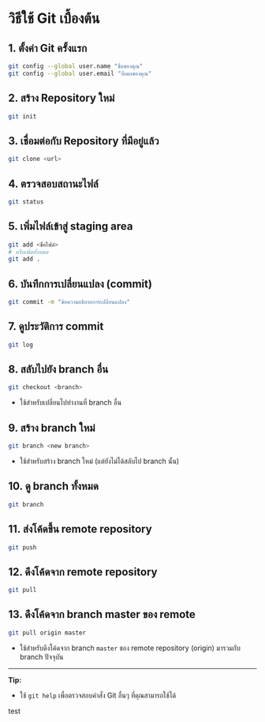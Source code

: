 # วิธีใช้ Git เบื้องต้น

## 1. ตั้งค่า Git ครั้งแรก

```sh
git config --global user.name "ชื่อของคุณ"
git config --global user.email "อีเมลของคุณ"
```

## 2. สร้าง Repository ใหม่

```sh
git init
```

## 3. เชื่อมต่อกับ Repository ที่มีอยู่แล้ว

```sh
git clone <url>
```

## 4. ตรวจสอบสถานะไฟล์

```sh
git status
```

## 5. เพิ่มไฟล์เข้าสู่ staging area

```sh
git add <ชื่อไฟล์>
# หรือเพิ่มทั้งหมด
git add .
```

## 6. บันทึกการเปลี่ยนแปลง (commit)

```sh
git commit -m "ข้อความอธิบายการเปลี่ยนแปลง"
```

## 7. ดูประวัติการ commit

```sh
git log
```

## 8. สลับไปยัง branch อื่น

```sh
git checkout <branch>
```
- ใช้สำหรับเปลี่ยนไปทำงานที่ branch อื่น

## 9. สร้าง branch ใหม่

```sh
git branch <new branch>
```
- ใช้สำหรับสร้าง branch ใหม่ (แต่ยังไม่ได้สลับไป branch นั้น)

## 10. ดู branch ทั้งหมด

```sh
git branch
```

## 11. ส่งโค้ดขึ้น remote repository

```sh
git push
```

## 12. ดึงโค้ดจาก remote repository

```sh
git pull
```

## 13. ดึงโค้ดจาก branch master ของ remote

```sh
git pull origin master
```
- ใช้สำหรับดึงโค้ดจาก branch `master` ของ remote repository (origin) มารวมกับ branch ปัจจุบัน

---

**Tip:**  
- ใช้ `git help` เพื่อตรวจสอบคำสั่ง Git อื่นๆ ที่คุณสามารถใช้ได้

test